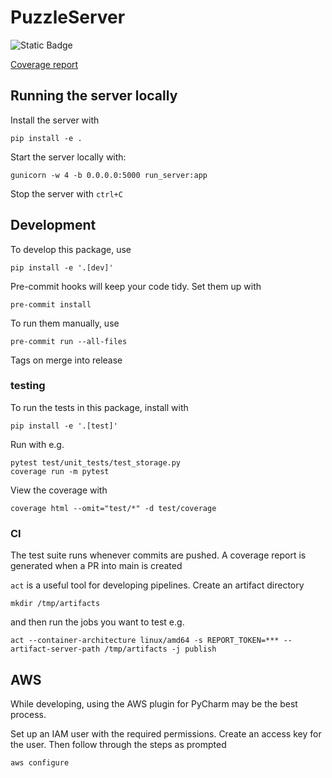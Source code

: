 # PuzzleServer
![Static Badge](https://img.shields.io/badge/Coverage-01.2%25-%232DD100)

[Coverage report](https://htmlpreview.github.io/?https://github.com/jhb123/PuzzleServerCoverageReports/blob/main/coverage/index.html)
## Running the server locally
Install the server with
```commandline
pip install -e .
```
Start the server locally with:
```commandline
gunicorn -w 4 -b 0.0.0.0:5000 run_server:app
```
Stop the server with `ctrl+C`
## Development
To develop this package, use
```commandline
pip install -e '.[dev]'
```
Pre-commit hooks will keep your code tidy. Set them up with
```commandline
pre-commit install
```
To run them manually, use
```commandline
pre-commit run --all-files
```
Tags on merge into release
### testing
To run the tests in this package, install with
```commandline
pip install -e '.[test]'
```
Run with e.g.
```commandline
pytest test/unit_tests/test_storage.py
coverage run -m pytest
```
View the coverage with
```commandline
coverage html --omit="test/*" -d test/coverage
```
### CI
The test suite runs whenever commits are pushed.
A coverage report is generated when a PR into main is created

`act` is a useful tool for developing pipelines. Create an artifact directory
```commandline
mkdir /tmp/artifacts
```
and then run the jobs you want to test e.g.
```commandline
act --container-architecture linux/amd64 -s REPORT_TOKEN=*** --artifact-server-path /tmp/artifacts -j publish

```
## AWS
While developing, using the AWS plugin for PyCharm may be the best process.

Set up an IAM user with the required permissions. Create an access key for the user. Then follow through the steps as prompted
```commandline
aws configure
```
